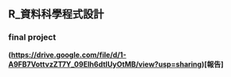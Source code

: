 ## R_資料科學程式設計

### final project

__(https://drive.google.com/file/d/1-A9FB7VottvzZT7Y_09EIh6dtIUyOtMB/view?usp=sharing)[報告]__


